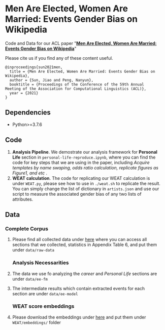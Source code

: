 # Men Are Elected, Women Are Married: Events Gender Bias on Wikipedia

Code and Data for our ACL paper "[**Men Are Elected, Women Are Married: Events Gender Bias on Wikipedia**](https://vnpeng.net/bibliography/sun2021men)"

Please cite us if you find any of these content useful.

```
@inproceedings{sun2021men,
  title = {Men Are Elected, Women Are Married: Events Gender Bias on Wikipedia},
  author = {Sun, Jiao and Peng, Nanyun},
  booktitle = {Proceedings of the Conference of the 59th Annual Meeting of the Association for Computational Linguistics (ACL)},
  year = {2021}
}
```



## Dependencies

- Python>=3.7.6



## Code

1. **Analysis Pipeline**. We demostrate our analysis framework for **Personal Life** section in `personal-life-reproduce.ipynb`, where you can find the code for key steps that we are using in the paper, including *Acquire templates by name swaping, odds ratio calculation, replicate figures as Figure1, and etc* .   
2. **WEAT calculation**. The code for replicating our WEAT calculation is under `WEAT.py`, please see how to use in `./weat.sh` to replicate the result. You can simply change the list of dictionary in `artists.json` and use our script to measure the associated gender bias of any two lists of attributes. 



## Data

   ### Complete Corpus 

1. Please find all collected data under [here](https://drive.google.com/drive/folders/1JaX0uX7Joriaz6K5QcuLdnWA1GGBX18J?usp=sharing) where you can access all sections that we collected, statistics in Appendix Table 6, and put them under `data/raw-data`

   ### Analysis Necessarities 

2. The data we use fo analyzing the <em>career</em> and <em>Personal Life</em> sections are under `data/ee-fm`

3. The intermediate results which contain extracted events for each section are under `data/ee-model`

   ### WEAT score embeddings

4. Please download the embeddings under [here](https://drive.google.com/drive/folders/1JaX0uX7Joriaz6K5QcuLdnWA1GGBX18J?usp=sharing) and put them under `WEAT/embeddings/` folder







 

